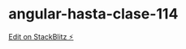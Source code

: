 # angular-hasta-clase-114

[Edit on StackBlitz ⚡️](https://stackblitz.com/edit/angular-4nyths-yfxa3r)